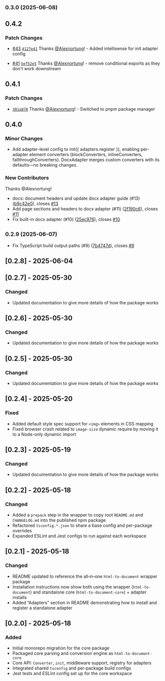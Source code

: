 ## <small>0.3.0 (2025-06-08)</small>

## 0.4.2

### Patch Changes

- [#43](https://github.com/ChipiKaf/html-to-document/pull/43) [`4127e41`](https://github.com/ChipiKaf/html-to-document/commit/4127e41c79a04d775145d4742341ec73b3e230f5) Thanks [@Alexnortung](https://github.com/Alexnortung)! - Added intellisense for init adapter config

- [#41](https://github.com/ChipiKaf/html-to-document/pull/41) [`5ef52e5`](https://github.com/ChipiKaf/html-to-document/commit/5ef52e527401d3397de5702b23076cc0c93b110b) Thanks [@Alexnortung](https://github.com/Alexnortung)! - remove conditional exports as they don't work downstream

## 0.4.1

### Patch Changes

- [`301a878`](https://github.com/ChipiKaf/html-to-document/commit/301a8784fc40e59e9b56b8003cf78a23463784af) Thanks [@Alexnortung](https://github.com/Alexnortung)! - Switched to pnpm package manager

## 0.4.0

### Minor Changes

- Add adapter-level config to init({ adapters.register }), enabling per-adapter element converters (blockConverters, inlineConverters, fallthroughConverters). DocxAdapter merges custom converters with its defaults—no breaking changes.

### New Contributors

Thanks @Alexnortung!

- docs: document headers and update docx adapter guide (#13) ([b9c42e0](https://github.com/ChipiKaf/html-to-document/commit/b9c42e0)), closes [#13](https://github.com/ChipiKaf/html-to-document/issues/13)
- Add page sections and headers to docx adapter (#11) ([2f190c6](https://github.com/ChipiKaf/html-to-document/commit/2f190c6)), closes [#11](https://github.com/ChipiKaf/html-to-document/issues/11)
- Fix built-in docx adapter (#10) ([25ec976](https://github.com/ChipiKaf/html-to-document/commit/25ec976)), closes [#10](https://github.com/ChipiKaf/html-to-document/issues/10)

## <small>0.2.9 (2025-06-07)</small>

- Fix TypeScript build output paths (#9) ([7b4747d](https://github.com/ChipiKaf/html-to-document/commit/7b4747d)), closes [#9](https://github.com/ChipiKaf/html-to-document/issues/9)

## [0.2.8] - 2025-06-04

## [0.2.7] - 2025-05-30

### Changed

- Updated documentation to give more details of how the package works

## [0.2.6] - 2025-05-30

### Changed

- Updated documentation to give more details of how the package works

## [0.2.5] - 2025-05-30

### Changed

- Updated documentation to give more details of how the package works

## [0.2.4] - 2025-05-20

### Fixed

- Added default style spec support for `<img>` elements in CSS mapping
- Fixed browser crash related to `image-size` dynamic require by moving it to a Node-only dynamic import

## [0.2.3] - 2025-05-19

### Changed

- Updated documentation to give more details of how the package works

## [0.2.2] - 2025-05-18

### Changed

- Added a `prepack` step in the wrapper to copy root `README.md` and `CHANGELOG.md` into the published npm package
- Refactored `tsconfig.*.json` to share a base config and per-package overrides
- Expanded ESLint and Jest configs to run against each workspace

## [0.2.1] - 2025-05-18

### Changed

- README updated to reference the all‑in‑one `html-to-document` wrapper package
- Installation instructions now show both using the wrapper (`html-to-document`) and standalone core (`html-to-document-core`) + adapter installs
- Added “Adapters” section in README demonstrating how to install and register a standalone adapter

## [0.2.0] - 2025-05-18

### Added

- Initial monorepo migration for the core package
- Packaged core parsing and conversion engine as `html-to-document-core`
- Core API: `Converter`, `init`, middleware support, registry for adapters
- Integrated shared `tsconfig` and per‑package build configs
- Jest tests and ESLint config set up for the core workspace
